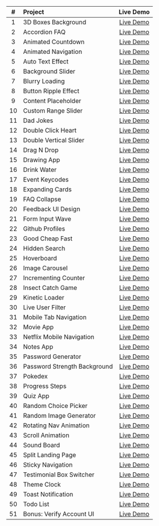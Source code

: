 | #  |       Project       | Live Demo |
|:--:|:--------------------|:---------:|
| 1  | 3D Boxes Background | [Live Demo](https://aa-3d-boxes-background.netlify.app/) |
| 2  | Accordion FAQ | [Live Demo](https://aa-accordion-faq.netlify.app/) | 
| 3  | Animated Countdown | [Live Demo](https://aa-animated-countdown.netlify.app/) | 
| 4  | Animated Navigation | [Live Demo](https://aa-animated-navigation.netlify.app/) |
| 5  | Auto Text Effect | [Live Demo](https://aa-auto-text-effect.netlify.app/) |
| 6  | Background Slider | [Live Demo](https://aa-background-slider.netlify.app/) |
| 7  | Blurry Loading | [Live Demo](https://aa-blurry-loading.netlify.app/) |
| 8  | Button Ripple Effect | [Live Demo](https://aa-button-ripple-effect.netlify.app/) |
| 9  | Content Placeholder | [Live Demo](https://aa-content-placeholder.netlify.app/) |
| 10 | Custom Range Slider | [Live Demo](https://aa-custom-range-slider.netlify.app/) |
| 11 | Dad Jokes | [Live Demo](https://aa-dad-jokes.netlify.app/) |
| 12 | Double Click Heart | [Live Demo](https://aa-double-click-heart.netlify.app/) |
| 13 | Double Vertical Slider | [Live Demo](https://aa-double-vertical-slider.netlify.app/) |
| 14 | Drag N Drop | [Live Demo](https://aa-drag-n-drop.netlify.app/) |
| 15 | Drawing App | [Live Demo](https://aa-drawing-app.netlify.app/) |
| 16 | Drink Water | [Live Demo](https://aa-drink-water.netlify.app/) |
| 17 | Event Keycodes | [Live Demo](https://aa-event-keycodes.netlify.app/) |
| 18 | Expanding Cards | [Live Demo](https://aa-expanding-cards.netlify.app/) |
| 19 | FAQ Collapse | [Live Demo](https://aa-faq-collapse.netlify.app/) |
| 20 | Feedback UI Design | [Live Demo](https://aa-feedback-ui-design.netlify.app/) |
| 21 | Form Input Wave | [Live Demo](https://aa-form-input-wave.netlify.app/) |
| 22 | Github Profiles | [Live Demo](https://aa-github-profiles.netlify.app/) |
| 23 | Good Cheap Fast | [Live Demo](https://aa-good-cheap-fast.netlify.app/) |
| 24 | Hidden Search | [Live Demo](https://aa-hidden-search.netlify.app/) |
| 25 | Hoverboard | [Live Demo](https://aa-hoverboard.netlify.app/) |
| 26 | Image Carousel | [Live Demo](https://aa-image-carousel.netlify.app/) |
| 27 | Incrementing Counter | [Live Demo](https://aa-incrementing-counter.netlify.app/) |
| 28 | Insect Catch Game | [Live Demo](https://aa-insect-catch-game.netlify.app/) |
| 29 | Kinetic Loader | [Live Demo](https://aa-kinetic-loader.netlify.app/) |
| 30 | Live User Filter | [Live Demo](https://aa-live-user-filter.netlify.app/) |
| 31 | Mobile Tab Navigation | [Live Demo](https://aa-mobile-tab-navigation.netlify.app/) |
| 32 | Movie App | [Live Demo](https://aa-movie-app.netlify.app/) |
| 33 | Netflix Mobile Navigation | [Live Demo](https://aa-netflix-mobile-navigation.netlify.app/) |
| 34 | Notes App | [Live Demo](https://aa-notes-app.netlify.app/) |
| 35 | Password Generator | [Live Demo](https://aa-password-generator.netlify.app/) |
| 36 | Password Strength Background | [Live Demo](https://aa-password-strength-background.netlify.app/) |
| 37 | Pokedex | [Live Demo](https://aa-pokedex.netlify.app/) |
| 38 | Progress Steps | [Live Demo](https://aa-progress-steps.netlify.app/) |
| 39 | Quiz App | [Live Demo](https://aa-quiz-app.netlify.app/) |
| 40 | Random Choice Picker | [Live Demo](https://aa-random-choice-picker.netlify.app/) |
| 41 | Random Image Generator | [Live Demo](https://aa-random-image-generator.netlify.app/) |
| 42 | Rotating Nav Animation | [Live Demo](https://aa-rotating-nav-animation.netlify.app/) |
| 43 | Scroll Animation | [Live Demo](https://aa-scroll-animation.netlify.app/) |
| 44 | Sound Board | [Live Demo](https://aa-sound-board.netlify.app/) |
| 45 | Split Landing Page | [Live Demo](https://aa-split-landing-page.netlify.app/) |
| 46 | Sticky Navigation | [Live Demo](https://aa-sticky-navigation.netlify.app/) |
| 47 | Testimonial Box Switcher | [Live Demo](https://aa-testimonial-box-switcher.netlify.app/) |
| 48 | Theme Clock | [Live Demo](https://aa-theme-clock.netlify.app/) |
| 49 | Toast Notification | [Live Demo](https://aa-toast-notification.netlify.app/) |
| 50 | Todo List | [Live Demo](https://aa-todo-list.netlify.app/) |
| 51 | Bonus: Verify Account UI | [Live Demo](https://aa-verify-account-ui.netlify.app/) |
